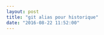 ```yaml
---
layout: post
title: "git alias pour historique"
date: "2016-08-22 11:52:00"
---
```

<script src="//pastebin.com/embed_js/YfjyVUAb"></script>
